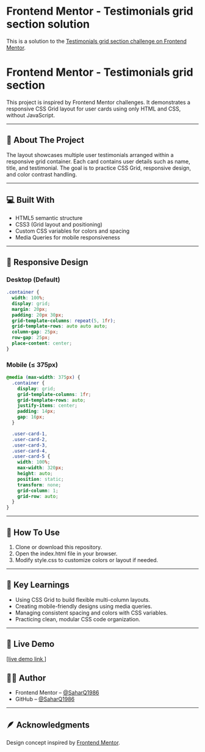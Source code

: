 # Frontend Mentor - Testimonials grid section solution

This is a solution to the [Testimonials grid section challenge on Frontend Mentor](https://www.frontendmentor.io/challenges/testimonials-grid-section-Nnw6J7Un7).

# Frontend Mentor - Testimonials grid section

This project is inspired by Frontend Mentor challenges.
It demonstrates a responsive CSS Grid layout for user cards using only HTML and CSS, without JavaScript.

---

## 🧠 About The Project

The layout showcases multiple user testimonials arranged within a responsive grid container.
Each card contains user details such as name, title, and testimonial.
The goal is to practice CSS Grid, responsive design, and color contrast handling.

---

## 💻 Built With

- HTML5 semantic structure
- CSS3 (Grid layout and positioning)
- Custom CSS variables for colors and spacing
- Media Queries for mobile responsiveness

---

## 📱 Responsive Design

### Desktop (Default)

```css
.container {
  width: 100%;
  display: grid;
  margin: 20px;
  padding: 20px 30px;
  grid-template-columns: repeat(5, 1fr);
  grid-template-rows: auto auto auto;
  column-gap: 25px;
  row-gap: 25px;
  place-content: center;
}
```

### Mobile (≤ 375px)

```css
@media (max-width: 375px) {
  .container {
    display: grid;
    grid-template-columns: 1fr;
    grid-template-rows: auto;
    justify-items: center;
    padding: 14px;
    gap: 16px;
  }

  .user-card-1,
  .user-card-2,
  .user-card-3,
  .user-card-4,
  .user-card-5 {
    width: 100%;
    max-width: 320px;
    height: auto;
    position: static;
    transform: none;
    grid-column: 1;
    grid-row: auto;
  }
}
```

---

## 🚀 How To Use

1. Clone or download this repository.
2. Open the index.html file in your browser.
3. Modify style.css to customize colors or layout if needed.

---

## 🎯 Key Learnings

- Using CSS Grid to build flexible multi-column layouts.
- Creating mobile-friendly designs using media queries.
- Managing consistent spacing and colors with CSS variables.
- Practicing clean, modular CSS code organization.

---

## 🚀 Live Demo

[[live demo link ](https://gentle-kulfi-773417.netlify.app/)]

## 🧑‍💻 Author

- Frontend Mentor – [@SaharQ1986](https://www.frontendmentor.io/profile/SaharQ1986)
- GitHub – [@SaharQ1986](https://github.com/SaharQ1986/Frontend-Mentor---Testimonials-grid-section.git)

---

## 🪶 Acknowledgments

Design concept inspired by [Frontend Mentor](https://www.frontendmentor.io/).
